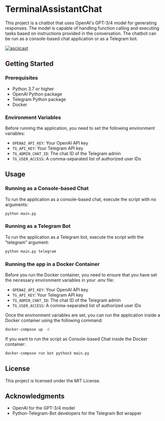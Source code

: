 # TerminalAssistantChat

This project is a chatbot that uses OpenAI's GPT-3/4 model for generating responses. The model is capable of handling function calling and executing tasks based on instructions provided in the conversation. The chatbot can be run as a console-based chat application or as a Telegram bot.

[![asciicast](https://asciinema.org/a/B7OUsOfDIq1th9yGyu33dnG4j.svg)](https://asciinema.org/a/B7OUsOfDIq1th9yGyu33dnG4j)

## Getting Started

### Prerequisites

- Python 3.7 or higher
- OpenAI Python package
- Telegram Python package
- Docker

### Environment Variables

Before running the application, you need to set the following environment variables:

- `OPENAI_API_KEY`: Your OpenAI API key
- `TG_API_KEY`: Your Telegram API key
- `TG_ADMIN_CHAT_ID`: The chat ID of the Telegram admin
- `TG_USER_ACCESS`: A comma-separated list of authorized user IDs

## Usage

### Running as a Console-based Chat

To run the application as a console-based chat, execute the script with no arguments:

```bash
python main.py
```

### Running as a Telegram Bot

To run the application as a Telegram bot, execute the script with the "telegram" argument:

```bash
python main.py telegram
```

### Running the app in a Docker Container

Before you run the Docker container, you need to ensure that you have set the necessary environment variables in your .env file:

- `OPENAI_API_KEY`: Your OpenAI API key
- `TG_API_KEY`: Your Telegram API key
- `TG_ADMIN_CHAT_ID`: The chat ID of the Telegram admin
- `TG_USER_ACCESS`: A comma-separated list of authorized user IDs

Once the environment variables are set, you can run the application inside a Docker container using the following command:

```bash
docker-compose up -d
```

If you want to run the script as Console-based Chat inside the Docker container:

```bash
docker-compose run bot python3 main.py
```

## License

This project is licensed under the MIT License.

## Acknowledgments

- OpenAI for the GPT-3/4 model
- Python-Telegram-Bot developers for the Telegram Bot wrapper
